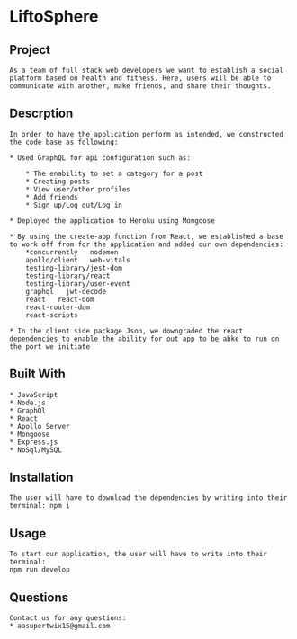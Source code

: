 # LiftoSphere

## Project
    As a team of full stack web developers we want to establish a social
    platform based on health and fitness. Here, users will be able to 
    communicate with another, make friends, and share their thoughts.

## Descrption
    In order to have the application perform as intended, we constructed the code base as following:

    * Used GraphQL for api configuration such as: 

        * The enability to set a category for a post
        * Creating posts
        * View user/other profiles
        * Add friends
        * Sign up/Log out/Log in

    * Deployed the application to Heroku using Mongoose

    * By using the create-app function from React, we established a base to work off from for the application and added our own dependencies:
        *concurrently   nodemon
        apollo/client   web-vitals
        testing-library/jest-dom
        testing-library/react
        testing-library/user-event
        graphql   jwt-decode
        react   react-dom
        react-router-dom
        react-scripts
        
    * In the client side package Json, we downgraded the react dependencies to enable the ability for out app to be abke to run on the port we initiate

## Built With
    * JavaScript
    * Node.js
    * GraphQl
    * React
    * Apollo Server
    * Mongoose
    * Express.js
    * NoSql/MySQL

## Installation
    The user will have to download the dependencies by writing into their terminal: npm i

## Usage
    To start our application, the user will have to write into their terminal:
    npm run develop

## Questions
    Contact us for any questions:
    * aasupertwix15@gmail.com
